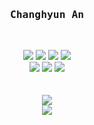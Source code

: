 <h3 align='center'><b><samp>Changhyun An</samp></b></h3>
<br>
<p align='center'>
  <img src="https://img.shields.io/badge/💕-PYTHON-blue"/>
  <img src="https://img.shields.io/badge/👍-NODE.JS-green"/>
  <img src="https://img.shields.io/badge/-DJANGO-darkgreen"/>
  <img src="https://img.shields.io/badge/-JS-yellow"/>
  <br>
  <img src="https://img.shields.io/badge/✨-CLEAN CODE-lightgrey"/>
  <img src="https://img.shields.io/badge/-VIM-purple"/>
  <img src="https://img.shields.io/badge/😎-HHKB-black"/>
  <br><br><br>
  <a href="https://www.linkedin.com/in/changhyun-an-240b71116/">
    <img src="https://img.shields.io/badge/-LinkedIn-darkblue"/>
  </a>
  <br>
  <a href="https://hits.seeyoufarm.com"/>
    <img src="https://hits.seeyoufarm.com/api/count/incr/badge.svg?url=https%3A%2F%2Fgithub.com%2Fach0o"/>
  </a>
</p>
<br>

<!--
**ach0o/ach0o** is a ✨ _special_ ✨ repository because its `README.md` (this file) appears on your GitHub profile.

Here are some ideas to get you started:

- 🔭 I’m currently working on ...
- 🌱 I’m currently learning ...
- 👯 I’m looking to collaborate on ...
- 🤔 I’m looking for help with ...
- 💬 Ask me about ...
- 📫 How to reach me: ...
- 😄 Pronouns: ...
- ⚡ Fun fact: ...
-->

